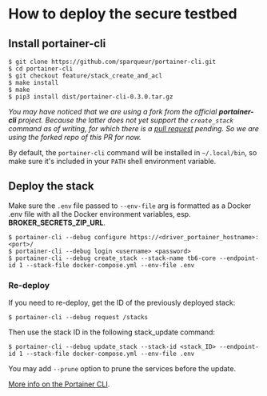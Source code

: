 # How to deploy the secure testbed

## Install portainer-cli

```
$ git clone https://github.com/sparqueur/portainer-cli.git
$ cd portainer-cli
$ git checkout feature/stack_create_and_acl
$ make install
$ make
$ pip3 install dist/portainer-cli-0.3.0.tar.gz
```

*You may have noticed that we are using a fork from the official **portainer-cli** project. Because the latter does not yet support the `create_stack` command as of writing, for which there is a [pull request](https://github.com/Ilhasoft/portainer-cli/pull/5) pending. So we are using the forked repo of this PR for now.*

By default, the `portainer-cli` command will be installed in `~/.local/bin`, so make sure it's included in your `PATH` shell environment variable.

## Deploy the stack
Make sure the `.env` file passed to `--env-file` arg is formatted as a Docker .env file with all the Docker environment variables, esp. **BROKER_SECRETS_ZIP_URL**.

```
$ portainer-cli --debug configure https://<driver_portainer_hostname>:<port>/
$ portainer-cli --debug login <username> <password>
$ portainer-cli --debug create_stack --stack-name tb6-core --endpoint-id 1 --stack-file docker-compose.yml --env-file .env
```

### Re-deploy 
If you need to re-deploy, get the ID of the previously deployed stack:

```
$ portainer-cli --debug request /stacks
```

Then use the stack ID in the following stack_update command:

```
$ portainer-cli --debug update_stack --stack-id <stack_ID> --endpoint-id 1 --stack-file docker-compose.yml --env-file .env
```

You may add `--prune` option to prune the services before the update. 

[More info on the Portainer CLI](https://github.com/sparqueur/portainer-cli/tree/feature/stack_create_and_acl).